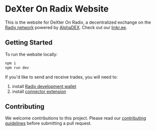 # DeXter On Radix Website

This is the website for DeXter On Radix, a decentralized exchange on the [Radix network](https://github.com/radixdlt) powered by [AlphaDEX](https://alphadex.net/). Check out our [linkr.ee](https://linktr.ee/dexteronradix).

## Getting Started

To run the website locally:

```bash
npm i
npm run dev
```

If you'd like to send and receive trades, you will need to:

1. install [Radix development wallet](https://docs-babylon.radixdlt.com/main/getting-started-developers/wallet/wallet-and-connector-installation.html#_install_the_radix_wallet_preview)
2. install [connector extension](https://docs-babylon.radixdlt.com/main/getting-started-developers/wallet/wallet-and-connector-installation.html#_install_the_connector)

## Contributing

We welcome contributions to this project. Please read our [contributing guidelines](CONTRIBUTING.md) before submitting a pull request.

